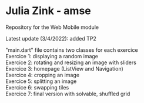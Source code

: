# Julia Zink - amse
Repository for the Web Mobile module

Latest update (3/4/2022): added TP2

"main.dart" file contains two classes for each exercice  
Exercice 1: displaying a random image  
Exercice 2: rotating and resizing an image with sliders  
Exercice 3: homepage (ListView and Navigation)  
Exercice 4: cropping an image   
Exercice 5: splitting an image  
Exercice 6: swapping tiles  
Exercice 7: final version with solvable, shuffled grid 
